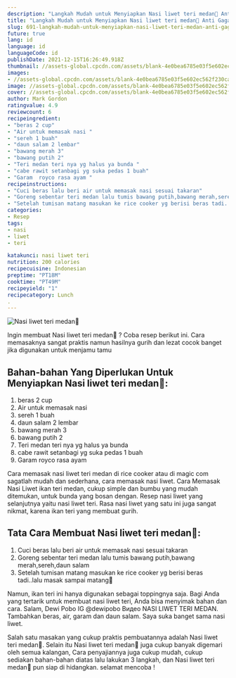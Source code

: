 ```yaml
---
description: "Langkah Mudah untuk Menyiapkan Nasi liwet teri medan🍚 Anti Gagal"
title: "Langkah Mudah untuk Menyiapkan Nasi liwet teri medan🍚 Anti Gagal"
slug: 691-langkah-mudah-untuk-menyiapkan-nasi-liwet-teri-medan-anti-gagal
future: true
lang: id
language: id
languageCode: id
publishDate: 2021-12-15T16:26:49.918Z 
thumbnail: //assets-global.cpcdn.com/assets/blank-4e0bea6785e03f5e602ec562f230caae08da540cada707380b4fe1bbebba43da.png
images:
- //assets-global.cpcdn.com/assets/blank-4e0bea6785e03f5e602ec562f230caae08da540cada707380b4fe1bbebba43da.png
image: //assets-global.cpcdn.com/assets/blank-4e0bea6785e03f5e602ec562f230caae08da540cada707380b4fe1bbebba43da.png
cover: //assets-global.cpcdn.com/assets/blank-4e0bea6785e03f5e602ec562f230caae08da540cada707380b4fe1bbebba43da.png
author: Mark Gordon
ratingvalue: 4.9
reviewcount: 6
recipeingredient:
- "beras 2 cup"
- "Air untuk memasak nasi "
- "sereh 1 buah"
- "daun salam 2 lembar"
- "bawang merah 3"
- "bawang putih 2"
- "Teri medan teri nya yg halus ya bunda "
- "cabe rawit setanbagi yg suka pedas 1 buah"
- "Garam  royco rasa ayam "
recipeinstructions:
- "Cuci beras lalu beri air untuk memasak nasi sesuai takaran"
- "Goreng sebentar teri medan lalu tumis bawang putih,bawang merah,sereh,daun salam"
- "Setelah tumisan matang masukan ke rice cooker yg berisi beras tadi..lalu masak sampai matang🙂"
categories:
- Resep
tags:
- nasi
- liwet
- teri

katakunci: nasi liwet teri 
nutrition: 200 calories
recipecuisine: Indonesian
preptime: "PT18M"
cooktime: "PT49M"
recipeyield: "1"
recipecategory: Lunch
. 
---
```



![Nasi liwet teri medan🍚](//assets-global.cpcdn.com/assets/blank-4e0bea6785e03f5e602ec562f230caae08da540cada707380b4fe1bbebba43da.png)

Ingin membuat Nasi liwet teri medan🍚 ? Coba resep berikut ini. Cara memasaknya sangat praktis namun hasilnya gurih dan lezat cocok banget jika digunakan untuk menjamu tamu

<!--inarticleads1-->

## Bahan-bahan Yang Diperlukan Untuk Menyiapkan Nasi liwet teri medan🍚:

1. beras 2 cup
1. Air untuk memasak nasi 
1. sereh 1 buah
1. daun salam 2 lembar
1. bawang merah 3
1. bawang putih 2
1. Teri medan teri nya yg halus ya bunda 
1. cabe rawit setanbagi yg suka pedas 1 buah
1. Garam  royco rasa ayam 

Cara memasak nasi liwet teri medan di rice cooker atau di magic com sagatlah mudah dan sederhana, cara memasak nasi liwet. Cara Memasak Nasi Liwet ikan teri medan, cukup simple dan bumbu yang mudah ditemukan, untuk bunda yang bosan dengan. Resep nasi liwet yang selanjutnya yaitu nasi liwet teri. Rasa nasi liwet yang satu ini juga sangat nikmat, karena ikan teri yang membuat gurih. 

<!--inarticleads2-->

## Tata Cara Membuat Nasi liwet teri medan🍚:

1. Cuci beras lalu beri air untuk memasak nasi sesuai takaran
1. Goreng sebentar teri medan lalu tumis bawang putih,bawang merah,sereh,daun salam
1. Setelah tumisan matang masukan ke rice cooker yg berisi beras tadi..lalu masak sampai matang🙂


Namun, ikan teri ini hanya digunakan sebagai toppingnya saja. Bagi Anda yang tertarik untuk membuat nasi liwet teri, Anda bisa menyimak bahan dan cara. Salam, Dewi Pobo IG @dewipobo Видео NASI LIWET TERI MEDAN. Tambahkan beras, air, garam dan daun salam. Saya suka banget sama nasi liwet. 

Salah satu masakan yang cukup praktis pembuatannya adalah  Nasi liwet teri medan🍚. Selain itu  Nasi liwet teri medan🍚  juga cukup banyak digemari oleh semua kalangan, Cara penyajiannya juga cukup mudah, cukup sediakan bahan-bahan diatas lalu lakukan 3 langkah, dan  Nasi liwet teri medan🍚  pun siap di hidangkan. selamat mencoba !
